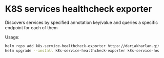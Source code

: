 # K8S services healthcheck exporter

Discovers services by specified annotation key/value and queries a specific endpoint for each of them

Usage:
```bash
helm repo add k8s-service-healthcheck-exporter https://dariakharlan.github.io/k8s-service-healthcheck-exporter 
helm upgrade --install k8s-service-healthcheck-exporter k8s-service-healthcheck-exporter/k8s-service-healthcheck-exporter -n monitoring
```
